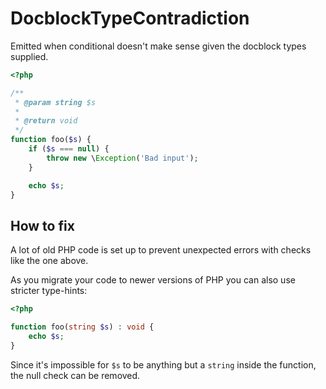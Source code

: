 # DocblockTypeContradiction

Emitted when conditional doesn't make sense given the docblock types supplied.

```php
<?php

/**
 * @param string $s
 *
 * @return void
 */
function foo($s) {
    if ($s === null) {
        throw new \Exception('Bad input');
    }

    echo $s;
}
```

## How to fix

A lot of old PHP code is set up to prevent unexpected errors with checks like the one above.

As you migrate your code to newer versions of PHP you can also use stricter type-hints:

```php
<?php

function foo(string $s) : void {
    echo $s;
}
```

Since it's impossible for `$s` to be anything but a `string` inside the function, the null check can be removed.

